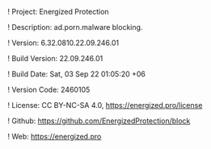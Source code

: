 ! Project: Energized Protection

! Description: ad.porn.malware blocking.

! Version: 6.32.0810.22.09.246.01

! Build Version: 22.09.246.01

! Build Date: Sat, 03 Sep 22 01:05:20 +06

! Version Code: 2460105

! License: CC BY-NC-SA 4.0, https://energized.pro/license

! Github: https://github.com/EnergizedProtection/block

! Web: https://energized.pro
